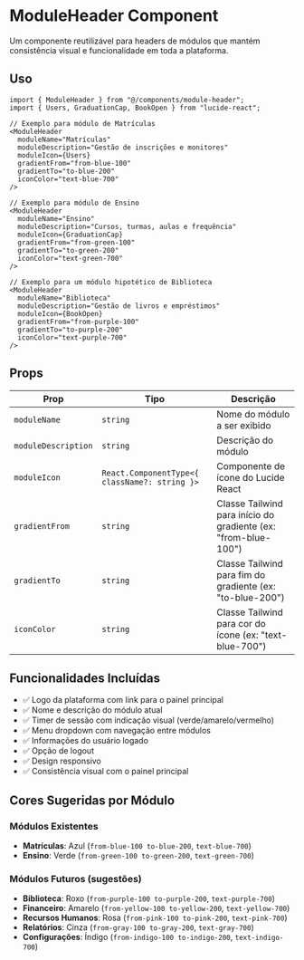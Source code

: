 # ModuleHeader Component

Um componente reutilizável para headers de módulos que mantém consistência visual e funcionalidade em toda a plataforma.

## Uso

```tsx
import { ModuleHeader } from "@/components/module-header";
import { Users, GraduationCap, BookOpen } from "lucide-react";

// Exemplo para módulo de Matrículas
<ModuleHeader
  moduleName="Matrículas"
  moduleDescription="Gestão de inscrições e monitores"
  moduleIcon={Users}
  gradientFrom="from-blue-100"
  gradientTo="to-blue-200"
  iconColor="text-blue-700"
/>

// Exemplo para módulo de Ensino
<ModuleHeader
  moduleName="Ensino"
  moduleDescription="Cursos, turmas, aulas e frequência"
  moduleIcon={GraduationCap}
  gradientFrom="from-green-100"
  gradientTo="to-green-200"
  iconColor="text-green-700"
/>

// Exemplo para um módulo hipotético de Biblioteca
<ModuleHeader
  moduleName="Biblioteca"
  moduleDescription="Gestão de livros e empréstimos"
  moduleIcon={BookOpen}
  gradientFrom="from-purple-100"
  gradientTo="to-purple-200"
  iconColor="text-purple-700"
/>
```

## Props

| Prop                | Tipo                                          | Descrição                                                      |
| ------------------- | --------------------------------------------- | -------------------------------------------------------------- |
| `moduleName`        | `string`                                      | Nome do módulo a ser exibido                                   |
| `moduleDescription` | `string`                                      | Descrição do módulo                                            |
| `moduleIcon`        | `React.ComponentType<{ className?: string }>` | Componente de ícone do Lucide React                            |
| `gradientFrom`      | `string`                                      | Classe Tailwind para início do gradiente (ex: "from-blue-100") |
| `gradientTo`        | `string`                                      | Classe Tailwind para fim do gradiente (ex: "to-blue-200")      |
| `iconColor`         | `string`                                      | Classe Tailwind para cor do ícone (ex: "text-blue-700")        |

## Funcionalidades Incluídas

- ✅ Logo da plataforma com link para o painel principal
- ✅ Nome e descrição do módulo atual
- ✅ Timer de sessão com indicação visual (verde/amarelo/vermelho)
- ✅ Menu dropdown com navegação entre módulos
- ✅ Informações do usuário logado
- ✅ Opção de logout
- ✅ Design responsivo
- ✅ Consistência visual com o painel principal

## Cores Sugeridas por Módulo

### Módulos Existentes

- **Matrículas**: Azul (`from-blue-100 to-blue-200`, `text-blue-700`)
- **Ensino**: Verde (`from-green-100 to-green-200`, `text-green-700`)

### Módulos Futuros (sugestões)

- **Biblioteca**: Roxo (`from-purple-100 to-purple-200`, `text-purple-700`)
- **Financeiro**: Amarelo (`from-yellow-100 to-yellow-200`, `text-yellow-700`)
- **Recursos Humanos**: Rosa (`from-pink-100 to-pink-200`, `text-pink-700`)
- **Relatórios**: Cinza (`from-gray-100 to-gray-200`, `text-gray-700`)
- **Configurações**: Índigo (`from-indigo-100 to-indigo-200`, `text-indigo-700`)
